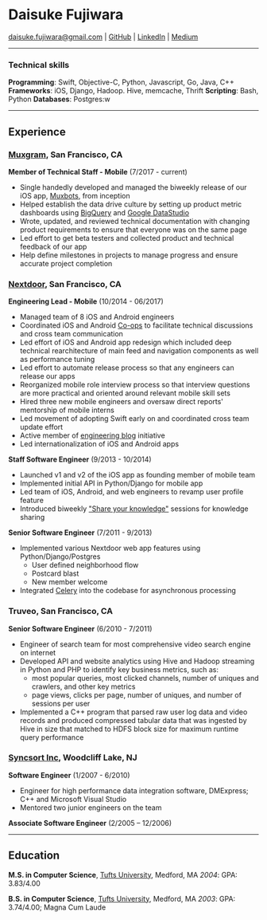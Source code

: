 # Daisuke Fujiwara  
<daisuke.fujiwara@gmail.com> |
[GitHub](https://github.com/dfujiwara) |
[LinkedIn](https://www.linkedin.com/in/daisukefujiwara/) |
[Medium](https://medium.com/@daisuke.fujiwara)

---

### Technical skills
__Programming__: Swift, Objective-C, Python, Javascript, Go, Java, C++
__Frameworks__: iOS, Django, Hadoop. Hive, memcache, Thrift
__Scripting__: Bash, Python
__Databases__: Postgres:w


---
## Experience

###  [Muxgram](https://nextdoor.com), San Francisco, CA
__Member of Technical Staff - Mobile__ (7/2017 - current)
  - Single handedly developed and managed the biweekly release of our iOS app, [Muxbots](https://itunes.apple.com/us/app/muxbots/id1260001275?mt=8), from inception
  - Helped establish the data drive culture by setting up product metric dashboards using [BigQuery](https://cloud.google.com/bigquery/) and [Google DataStudio](https://datastudio.google.com/)
  - Wrote, updated, and reviewed technical documentation with changing product requirements to ensure that everyone was on the same page
  - Led effort to get beta testers and collected product and technical feedback of our app
  - Help define milestones in projects to manage progress and ensure accurate project completion

###  [Nextdoor](https://nextdoor.com), San Francisco, CA
__Engineering Lead - Mobile__ (10/2014 - 06/2017)
  - Managed team of 8 iOS and Android engineers
  - Coordinated iOS and Android [Co-ops](https://engblog.nextdoor.com/co-ops-at-nextdoor-e0d64c2830b2) to facilitate technical discussions and cross team communication
  - Led effort of iOS and Android app redesign which included deep technical rearchitecture of main feed and navigation components as well as performance tuning
  - Led effort to automate release process so that any engineers can release our apps
  - Reorganized mobile role interview process so that interview questions are more practical and oriented around relevant mobile skill sets
  - Hired three new mobile engineers and oversaw direct reports' mentorship of mobile interns
  - Led movement of adopting Swift early on and coordinated cross team update effort
  - Active member of [engineering blog](https://engblog.nextdoor.com) initiative
  - Led internationalization of iOS and Android apps

__Staff Software Engineer__ (9/2013 - 10/2014)
  - Launched v1 and v2 of the iOS app as founding member of mobile team
  - Implemented initial API in Python/Django for mobile app
  - Led team of iOS, Android, and web engineers to revamp user profile feature
  - Introduced biweekly ["Share your knowledge"](https://engblog.nextdoor.com/share-your-knowledge-98119b4f7c4b) sessions for knowledge sharing

__Senior Software Engineer__ (7/2011 - 9/2013)
  - Implemented various Nextdoor web app features using Python/Django/Postgres
    - User defined neighborhood flow
    - Postcard blast
    - New member welcome
  - Integrated [Celery](http://www.celeryproject.org/) into the codebase for asynchronous processing

### Truveo, San Francisco, CA
__Senior Software Engineer__ (6/2010 - 7/2011)
  - Engineer of search team for most comprehensive video search engine on internet
  - Developed API and website analytics using Hive and Hadoop streaming in Python and PHP to identify key business metrics, such as:
    - most popular queries, most clicked channels, number of uniques and crawlers, and other key metrics
    - page views, clicks per page, number of uniques, and number of sessions per user
  - Implemented a C++ program that parsed raw user log data and video records and produced compressed tabular data that was ingested by Hive in size that matched to HDFS block size for maximum runtime query performance

### [Syncsort Inc](https://www.syncsort.com), Woodcliff Lake, NJ
__Software Engineer__ (1/2007 - 6/2010)
  - Engineer for high performance data integration software, DMExpress; C++ and Microsoft Visual Studio
  - Mentored two junior engineers on the team

__Associate Software Engineer__ (2/2005 – 12/2006)

---
## Education
__M.S. in Computer Science__, [Tufts University](https://www.tufts.edu), Medford, MA
_2004_: GPA: 3.83/4.00

__B.S. in Computer Science__, [Tufts University](https://www.tufts.edu), Medford, MA
_2003_: GPA: 3.74/4.00; Magna Cum Laude
